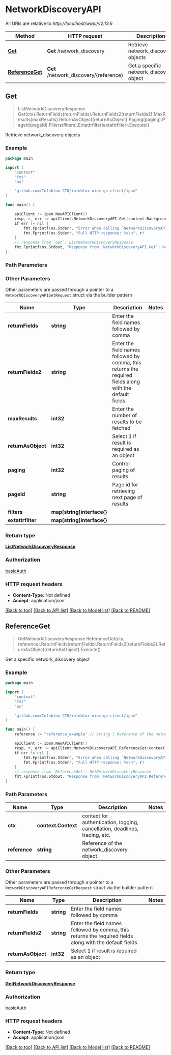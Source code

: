 # NetworkDiscoveryAPI

All URIs are relative to *http://localhost/wapi/v2.13.6*

Method | HTTP request | Description
------------- | ------------- | -------------
[**Get**](NetworkDiscoveryAPI.md#Get) | **Get** /network_discovery | Retrieve network_discovery objects
[**ReferenceGet**](NetworkDiscoveryAPI.md#ReferenceGet) | **Get** /network_discovery/{reference} | Get a specific network_discovery object



## Get

> ListNetworkDiscoveryResponse Get(ctx).ReturnFields(returnFields).ReturnFields2(returnFields2).MaxResults(maxResults).ReturnAsObject(returnAsObject).Paging(paging).PageId(pageId).Filters(filters).Extattrfilter(extattrfilter).Execute()

Retrieve network_discovery objects



### Example

```go
package main

import (
	"context"
	"fmt"
	"os"

	"github.com/Infoblox-CTO/infoblox-nios-go-client/ipam"
)

func main() {

	apiClient := ipam.NewAPIClient()
	resp, r, err := apiClient.NetworkDiscoveryAPI.Get(context.Background()).Execute()
	if err != nil {
		fmt.Fprintf(os.Stderr, "Error when calling `NetworkDiscoveryAPI.Get``: %v\n", err)
		fmt.Fprintf(os.Stderr, "Full HTTP response: %v\n", r)
	}
	// response from `Get`: ListNetworkDiscoveryResponse
	fmt.Fprintf(os.Stdout, "Response from `NetworkDiscoveryAPI.Get`: %v\n", resp)
}
```

### Path Parameters



### Other Parameters

Other parameters are passed through a pointer to a `NetworkDiscoveryAPIGetRequest` struct via the builder pattern


Name | Type | Description  | Notes
------------- | ------------- | ------------- | -------------
**returnFields** | **string** | Enter the field names followed by comma | 
**returnFields2** | **string** | Enter the field names followed by comma, this returns the required fields along with the default fields | 
**maxResults** | **int32** | Enter the number of results to be fetched | 
**returnAsObject** | **int32** | Select 1 if result is required as an object | 
**paging** | **int32** | Control paging of results | 
**pageId** | **string** | Page id for retrieving next page of results | 
**filters** | **map[string]interface{}** |  | 
**extattrfilter** | **map[string]interface{}** |  | 

### Return type

[**ListNetworkDiscoveryResponse**](ListNetworkDiscoveryResponse.md)

### Authorization

[basicAuth](../README.md#basicAuth)

### HTTP request headers

- **Content-Type**: Not defined
- **Accept**: application/json

[[Back to top]](#) [[Back to API list]](../README.md#documentation-for-api-endpoints)
[[Back to Model list]](../README.md#documentation-for-models)
[[Back to README]](../README.md)


## ReferenceGet

> GetNetworkDiscoveryResponse ReferenceGet(ctx, reference).ReturnFields(returnFields).ReturnFields2(returnFields2).ReturnAsObject(returnAsObject).Execute()

Get a specific network_discovery object



### Example

```go
package main

import (
	"context"
	"fmt"
	"os"

	"github.com/Infoblox-CTO/infoblox-nios-go-client/ipam"
)

func main() {
	reference := "reference_example" // string | Reference of the network_discovery object

	apiClient := ipam.NewAPIClient()
	resp, r, err := apiClient.NetworkDiscoveryAPI.ReferenceGet(context.Background(), reference).Execute()
	if err != nil {
		fmt.Fprintf(os.Stderr, "Error when calling `NetworkDiscoveryAPI.ReferenceGet``: %v\n", err)
		fmt.Fprintf(os.Stderr, "Full HTTP response: %v\n", r)
	}
	// response from `ReferenceGet`: GetNetworkDiscoveryResponse
	fmt.Fprintf(os.Stdout, "Response from `NetworkDiscoveryAPI.ReferenceGet`: %v\n", resp)
}
```

### Path Parameters


Name | Type | Description  | Notes
------------- | ------------- | ------------- | -------------
**ctx** | **context.Context** | context for authentication, logging, cancellation, deadlines, tracing, etc.
**reference** | **string** | Reference of the network_discovery object | 

### Other Parameters

Other parameters are passed through a pointer to a `NetworkDiscoveryAPIReferenceGetRequest` struct via the builder pattern


Name | Type | Description  | Notes
------------- | ------------- | ------------- | -------------
**returnFields** | **string** | Enter the field names followed by comma | 
**returnFields2** | **string** | Enter the field names followed by comma, this returns the required fields along with the default fields | 
**returnAsObject** | **int32** | Select 1 if result is required as an object | 

### Return type

[**GetNetworkDiscoveryResponse**](GetNetworkDiscoveryResponse.md)

### Authorization

[basicAuth](../README.md#basicAuth)

### HTTP request headers

- **Content-Type**: Not defined
- **Accept**: application/json

[[Back to top]](#) [[Back to API list]](../README.md#documentation-for-api-endpoints)
[[Back to Model list]](../README.md#documentation-for-models)
[[Back to README]](../README.md)

